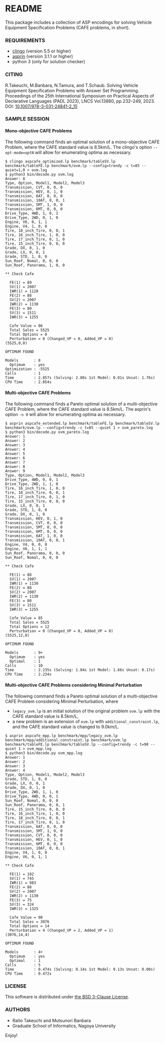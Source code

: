 # README

This package includes a collection of ASP encodings for solving
Vehicle Equipment Specification Problems (CAFE problems, in short).

### REQUIREMENTS
- [clingo](https://potassco.org/clingo/) (version 5.5 or higher)
- [asprin](https://potassco.org/asprin/) (version 3.1.1 or higher)
- python 3 (only for solution checker)

### CITING

R.Takeuchi, M.Banbara, N.Tamura, and T.Schaub.
Solving Vehicle Equipment Specification Problems with Answer Set Programming.
Proceedings of the 25th International Symposium on Practical Aspects of Declarative Languages
(PADL 2023), LNCS Vol.13880, pp.232–249, 2023.
DOI: [10.1007/978-3-031-24841-2_15](http://dx.doi.org/10.1007/978-3-031-24841-2_15)

### SAMPLE SESSION

#### Mono-objective CAFE Problems
The following command finds an optimal solution of a mono-objective CAFE Problem, 
where the CAFE standard value is 8.5km/L.
The clingo's option `--opt-mode=optN` will allow for enumerating optima as necessary.
```
$ clingo aspcafe_optimized.lp benchmark/tableSV.lp benchmark/tableFE.lp benchmark/ovm.lp --config=trendy -c t=85 --quiet=1,0 > ovm.log
$ python3 bin/decode.py ovm.log       
Answer: 8
Type, Option, Model1, Model2, Model3
Transmission, CVT, 0, 0, 0
Transmission, HEV, 0, 1, 0
Transmission, 6AT, 0, 0, 0
Transmission, 10AT, 0, 0, 1
Transmission, 5MT, 1, 0, 0
Transmission, 6MT, 0, 0, 0
Drive_Type, 4WD, 1, 0, 1
Drive_Type, 2WD, 0, 1, 0
Engine, V6, 0, 1, 1
Engine, V4, 1, 0, 0
Tire, 18_inch_Tire, 0, 0, 1
Tire, 16_inch_Tire, 1, 0, 0
Tire, 17_inch_Tire, 0, 1, 0
Tire, 15_inch_Tire, 0, 0, 0
Grade, DX, 0, 1, 0
Grade, LX, 0, 0, 1
Grade, STD, 1, 0, 0
Sun_Roof, Nomal, 0, 0, 0
Sun_Roof, Panorama, 1, 0, 0

** Check Cafe

  FE(1) = 89
  SV(1) = 2007
  IWR(1) = 1128
  FE(2) = 88
  SV(2) = 2007
  IWR(2) = 1130
  FE(3) = 80
  SV(3) = 1511
  IWR(3) = 1255

  Cafe Value = 86
  Total Sales = 5525
  Total Options = 0
  Perturbation = 0 (Changed_VP = 0, Added_VP = 0)
(5525,0,0)

OPTIMUM FOUND

Models       : 8
  Optimum    : yes
Optimization : -5525
Calls        : 1
Time         : 2.857s (Solving: 2.80s 1st Model: 0.01s Unsat: 1.76s)
CPU Time     : 2.854s
```
  
#### Multi-objective CAFE Problems
The following command finds a Pareto optimal solution of a multi-objective CAFE Problem,
where the CAFE standard value is 8.5km/L.
The asprin's option `-n 0` will allow for enumerating optima as necessary.
```
$ asprin aspcafe_extended.lp benchmark/tableFE.lp benchmark/tableSV.lp benchmark/ovm.lp --config=trendy -c t=85 --quiet 1 > ovm_pareto.log
$ python3 bin/decode.py ovm_pareto.log 
Answer: 1
Answer: 2
Answer: 3
Answer: 4
Answer: 5
Answer: 6
Answer: 7
Answer: 8
Answer: 9
Type, Option, Model1, Model2, Model3
Drive_Type, 4WD, 0, 0, 1
Drive_Type, 2WD, 1, 1, 0
Tire, 16_inch_Tire, 1, 0, 0
Tire, 18_inch_Tire, 0, 0, 1
Tire, 17_inch_Tire, 0, 1, 0
Tire, 15_inch_Tire, 0, 0, 0
Grade, LX, 0, 0, 1
Grade, STD, 1, 0, 0
Grade, DX, 0, 1, 0
Transmission, HEV, 0, 1, 0
Transmission, CVT, 0, 0, 0
Transmission, 5MT, 0, 0, 0
Transmission, 6MT, 0, 0, 0
Transmission, 6AT, 1, 0, 0
Transmission, 10AT, 0, 0, 1
Engine, V4, 0, 0, 0
Engine, V6, 1, 1, 1
Sun_Roof, Panorama, 0, 0, 0
Sun_Roof, Nomal, 0, 0, 0

** Check Cafe

  FE(1) = 88
  SV(1) = 2007
  IWR(1) = 1130
  FE(2) = 88
  SV(2) = 2007
  IWR(2) = 1130
  FE(3) = 80
  SV(3) = 1511
  IWR(3) = 1255

  Cafe Value = 85
  Total Sales = 5525
  Total Options = 12
  Perturbation = 0 (Changed_VP = 0, Added_VP = 0)
(5525,12,0)

OPTIMUM FOUND

Models       : 9+
  Optimum    : yes
  Optimal    : 1
Calls        : 10
Time         : 2.235s (Solving: 1.84s 1st Model: 1.66s Unsat: 0.17s)
CPU Time     : 2.234s
```

#### Multi-objective CAFE Problems considering Minimal Perturbation
The following command finds a Pareto optimal solution of a multi-objective
CAFE Problem considering Minimal Perturbation, where
- `legacy_ovm.lp` is an initial solution of the original problem `ovm.lp`
   with the CAFE standard value is 8.5km/L,
- a new problem is an extension of `ovm.lp` with `additional_constraint.lp`,
  and the CAFE standard value is changed to 9.0km/L.
```
$ asprin aspcafe_mpp.lp benchmark/mpp/legacy_ovm.lp benchmark/mpp/additional_constraint.lp benchmark/ovm.lp benchmark/tableFE.lp benchmark/tableSV.lp --config=trendy -c t=90 --quiet 1 > ovm_mpp.log
$ python3 bin/decode.py ovm_mpp.log
Answer: 1
Answer: 2
Answer: 3
Answer: 4
Type, Option, Model1, Model2, Model3
Grade, STD, 1, 0, 0
Grade, LX, 0, 0, 1
Grade, DX, 0, 1, 0
Drive_Type, 2WD, 1, 1, 0
Drive_Type, 4WD, 0, 0, 1
Sun_Roof, Nomal, 0, 0, 0
Sun_Roof, Panorama, 0, 0, 1
Tire, 15_inch_Tire, 0, 0, 0
Tire, 16_inch_Tire, 1, 0, 0
Tire, 18_inch_Tire, 0, 0, 1
Tire, 17_inch_Tire, 0, 1, 0
Transmission, 6AT, 0, 0, 0
Transmission, 5MT, 1, 0, 0
Transmission, CVT, 0, 0, 0
Transmission, HEV, 0, 1, 0
Transmission, 6MT, 0, 0, 0
Transmission, 10AT, 0, 0, 1
Engine, V4, 1, 0, 0
Engine, V6, 0, 1, 1

** Check Cafe

  FE(1) = 102
  SV(1) = 745
  IWR(1) = 983
  FE(2) = 88
  SV(2) = 2007
  IWR(2) = 1130
  FE(3) = 75
  SV(3) = 324
  IWR(3) = 1325

  Cafe Value = 90
  Total Sales = 3076
  Total Options = 14
  Perturbation = 4 (Changed_VP = 2, Added_VP = 1)
(3076,14,4)

OPTIMUM FOUND

Models       : 4+
  Optimum    : yes
  Optimal    : 1
Calls        : 5
Time         : 0.474s (Solving: 0.14s 1st Model: 0.13s Unsat: 0.00s)
CPU Time     : 0.472s
```

### LICENSE

This software is distributed under [the BSD 3-Clause License](https://opensource.org/license/bsd-3-clause/).


### AUTHORS
- Raito Takeuchi and Mutsunori Banbara
- Graduate School of Informatics, Nagoya University

Enjoy!
